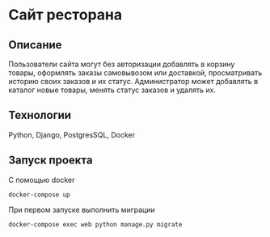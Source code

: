 # Сайт ресторана



## Описание

Пользователи сайта могут без авторизации добавлять в корзину товары, оформлять заказы самовывозом или доставкой, просматривать историю своих заказов и их статус. Администратор может добавлять в каталог новые товары, менять статус заказов и удалять их.

## Технологии

Python, Django, PostgresSQL, Docker

## Запуск проекта

С помощью docker

`docker-compose up`

При первом запуске выполнить миграции

`docker-compose exec web python manage.py migrate`
